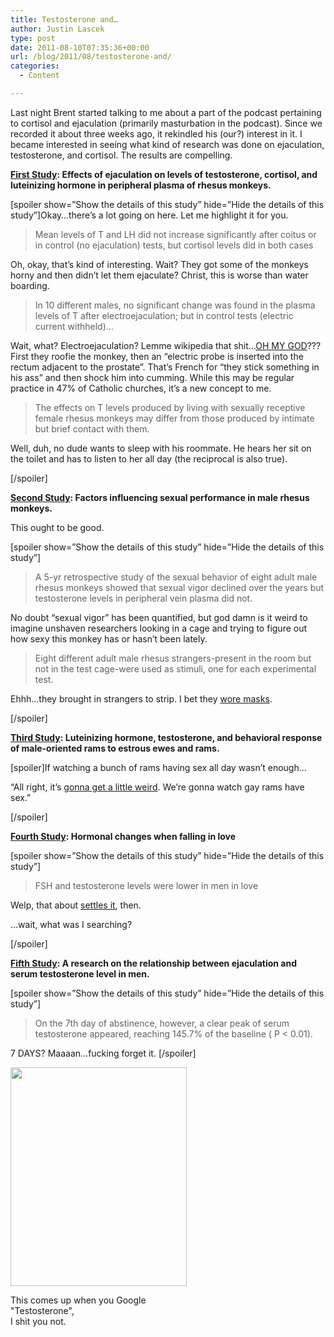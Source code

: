 ```yaml
---
title: Testosterone and…
author: Justin Lascek
type: post
date: 2011-08-10T07:35:36+00:00
url: /blog/2011/08/testosterone-and/
categories:
  - Content

---
```

Last night Brent started talking to me about a part of the podcast pertaining to cortisol and ejaculation (primarily masturbation in the podcast). Since we recorded it about three weeks ago, it rekindled his (our?) interest in it. I became interested in seeing what kind of research was done on ejaculation, testosterone, and cortisol. The results are compelling.
  

  
**[First Study][1]: Effects of ejaculation on levels of testosterone, cortisol, and luteinizing hormone in peripheral plasma of rhesus monkeys.**

[spoiler show=&#8221;Show the details of this study&#8221; hide=&#8221;Hide the details of this study&#8221;]Okay&#8230;there&#8217;s a lot going on here. Let me highlight it for you. 

> Mean levels of T and LH did not increase significantly after coitus or in control (no ejaculation) tests, but cortisol levels did in both cases

Oh, okay, that&#8217;s kind of interesting. Wait? They got some of the monkeys horny and then didn&#8217;t let them ejaculate? Christ, this is worse than water boarding.
  


> In 10 different males, no significant change was found in the plasma levels of T after electroejaculation; but in control tests (electric current withheld)&#8230;

Wait, what? Electroejaculation? Lemme wikipedia that shit&#8230;[OH MY GOD][2]??? First they roofie the monkey, then an &#8220;electric probe is inserted into the rectum adjacent to the prostate&#8221;. That&#8217;s French for &#8220;they stick something in his ass&#8221; and then shock him into cumming. While this may be regular practice in 47% of Catholic churches, it&#8217;s a new concept to me. 

> The effects on T levels produced by living with sexually receptive female rhesus monkeys may differ from those produced by intimate but brief contact with them.

Well, duh, no dude wants to sleep with his roommate. He hears her sit on the toilet and has to listen to her all day (the reciprocal is also true).
  
[/spoiler]

**[Second Study][3]: Factors influencing sexual performance in male rhesus monkeys.**
  
This ought to be good.
  
[spoiler show=&#8221;Show the details of this study&#8221; hide=&#8221;Hide the details of this study&#8221;]

> A 5-yr retrospective study of the sexual behavior of eight adult male rhesus monkeys showed that sexual vigor declined over the years but testosterone levels in peripheral vein plasma did not.

No doubt &#8220;sexual vigor&#8221; has been quantified, but god damn is it weird to imagine unshaven researchers looking in a cage and trying to figure out how sexy this monkey has or hasn&#8217;t been lately. 

> Eight different adult male rhesus strangers-present in the room but not in the test cage-were used as stimuli, one for each experimental test.

Ehhh&#8230;they brought in strangers to strip. I bet they [wore masks][4].
  
[/spoiler]

**[Third Study][5]: Luteinizing hormone, testosterone, and behavioral response of male-oriented rams to estrous ewes and rams.**
  
[spoiler]If watching a bunch of rams having sex all day wasn&#8217;t enough&#8230;
  
&#8220;All right, it&#8217;s [gonna get a little weird][6]. We&#8217;re gonna watch gay rams have sex.&#8221;
  
[/spoiler]
  


**[Fourth Study][7]: Hormonal changes when falling in love**
  
[spoiler show=&#8221;Show the details of this study&#8221; hide=&#8221;Hide the details of this study&#8221;]

> FSH and testosterone levels were lower in men in love

Welp, that about [settles it][8], then.
  

  
&#8230;wait, what was I searching?
  
[/spoiler]
  

  
**[Fifth Study][9]: A research on the relationship between ejaculation and serum testosterone level in men.**

[spoiler show=&#8221;Show the details of this study&#8221; hide=&#8221;Hide the details of this study&#8221;]

> On the 7th day of abstinence, however, a clear peak of serum testosterone appeared, reaching 145.7% of the baseline ( P < 0.01).

7 DAYS? Maaaan&#8230;fucking forget it. [/spoiler]
  

  


<div id="attachment_5083" style="width: 292px" class="wp-caption aligncenter">
  <a href="/2011/08/conan.jpg"><img aria-describedby="caption-attachment-5083" data-attachment-id="5083" data-permalink="/blog/2011/08/testosterone-and/conan/" data-orig-file="/2011/08/conan.jpg" data-orig-size="282,350" data-comments-opened="1" data-image-meta="{&quot;aperture&quot;:&quot;0&quot;,&quot;credit&quot;:&quot;&quot;,&quot;camera&quot;:&quot;&quot;,&quot;caption&quot;:&quot;&quot;,&quot;created_timestamp&quot;:&quot;0&quot;,&quot;copyright&quot;:&quot;&quot;,&quot;focal_length&quot;:&quot;0&quot;,&quot;iso&quot;:&quot;0&quot;,&quot;shutter_speed&quot;:&quot;0&quot;,&quot;title&quot;:&quot;&quot;}" data-image-title="conan" data-image-description="" data-medium-file="/2011/08/conan.jpg" data-large-file="/2011/08/conan.jpg" src="/2011/08/conan.jpg" alt="" title="conan" width="282" height="350" class="size-full wp-image-5083" /></a>
  
  <p id="caption-attachment-5083" class="wp-caption-text">
    This comes up when you Google "Testosterone", <br />I shit you not.
  </p>
</div>

 [1]: http://www.ncbi.nlm.nih.gov/pubmed/402399
 [2]: http://en.wikipedia.org/wiki/Electroejaculation
 [3]: http://www.ncbi.nlm.nih.gov/pubmed/408381
 [4]: http://pechonjr.files.wordpress.com/2008/10/the-stranger-2.jpg
 [5]: http://www.ncbi.nlm.nih.gov/pubmed/1634402
 [6]: http://www.youtube.com/watch?v=pqjvkdV8jq8
 [7]: http://www.sciencedirect.com/science/article/pii/S0306453003001616
 [8]: http://blogs.villagevoice.com/runninscared/forever-alone.jpg
 [9]: http://www.ncbi.nlm.nih.gov/pubmed?term=ejaculation%20%2B%20testosterone
